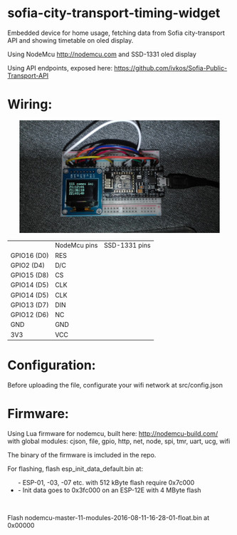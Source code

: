 # sofia-city-transport-timing-widget

Embedded device for home usage,
fetching data from Sofia city-transport API and showing timetable on oled display.

Using NodeMcu http://nodemcu.com
and SSD-1331 oled display

Using API endpoints, exposed here: https://github.com/ivkos/Sofia-Public-Transport-API

# Wiring:

<p align="center">
	<img src="IMG_20160804_210255.jpg" width="450"/>
</p>

<table>
	<th>
		<td>
			NodeMcu pins
		</td>
		<td>
			SSD-1331 pins
		</td>
	</th>
	<tr>
		<td>
			GPIO16 (D0)
		</td>
		<td>
			RES
		</td>
	</tr>
	<tr>
		<td>
			GPIO2 (D4)
		</td>
		<td>
			D/C
		</td>
	</tr>
	<tr>
		<td>
			GPIO15 (D8)
		</td>
		<td>
			CS
		</td>
	</tr>
	<tr>
		<td>
			GPIO14 (D5)
		</td>
		<td>
			CLK
		</td>
	</tr>
	<tr>
		<td>
			GPIO14 (D5)
		</td>
		<td>
			CLK
		</td>
	</tr>
	<tr>
		<td>
			GPIO13 (D7)
		</td>
		<td>
			DIN
		</td>
	</tr>
	<tr>
		<td>
			GPIO12 (D6)
		</td>
		<td>
			NC
		</td>
	</tr>
	<tr>
		<td>
			GND
		</td>
		<td>
			GND
		</td>
	</tr>
	<tr>
		<td>
			3V3
		</td>
		<td>
			VCC
		</td>
	</tr>
</table>

# Configuration:
Before uploading the file, configurate your wifi network at src/config.json

# Firmware:

Using Lua firmware for nodemcu, built here: http://nodemcu-build.com/
with global modules: cjson, file, gpio, http, net, node, spi, tmr, uart, ucg, wifi

The binary of the firmware is imcluded in the repo.
<br/>

For flashing, flash esp_init_data_default.bin at:
<ul
	<li>- ESP-01, -03, -07 etc. with 512 kByte flash require 0x7c000</li>
	<li>- Init data goes to 0x3fc000 on an ESP-12E with 4 MByte flash</li>
</ul>

<br/>

Flash nodemcu-master-11-modules-2016-08-11-16-28-01-float.bin at 0x00000
